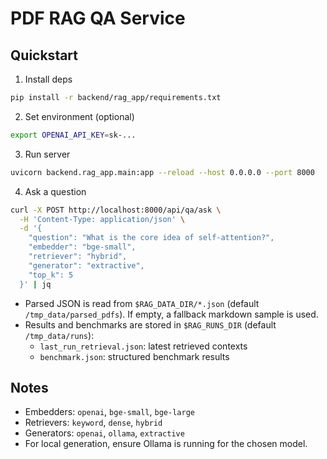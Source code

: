 # PDF RAG QA Service

## Quickstart

1. Install deps

```bash
pip install -r backend/rag_app/requirements.txt
```

2. Set environment (optional)

```bash
export OPENAI_API_KEY=sk-...
```

3. Run server

```bash
uvicorn backend.rag_app.main:app --reload --host 0.0.0.0 --port 8000
```

4. Ask a question

```bash
curl -X POST http://localhost:8000/api/qa/ask \
  -H 'Content-Type: application/json' \
  -d '{
    "question": "What is the core idea of self-attention?",
    "embedder": "bge-small",
    "retriever": "hybrid",
    "generator": "extractive",
    "top_k": 5
  }' | jq
```

- Parsed JSON is read from `$RAG_DATA_DIR/*.json` (default `/tmp_data/parsed_pdfs`). If empty, a fallback markdown sample is used.
- Results and benchmarks are stored in `$RAG_RUNS_DIR` (default `/tmp_data/runs`):
  - `last_run_retrieval.json`: latest retrieved contexts
  - `benchmark.json`: structured benchmark results

## Notes
- Embedders: `openai`, `bge-small`, `bge-large`
- Retrievers: `keyword`, `dense`, `hybrid`
- Generators: `openai`, `ollama`, `extractive`
- For local generation, ensure Ollama is running for the chosen model.

